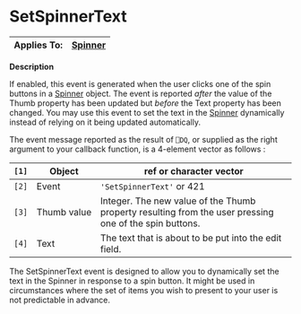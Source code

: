 




<h1 class="heading"><span class="name">SetSpinnerText</span></h1>

| Applies To: | [Spinner](../a-z/spinner.md) |
| --- | ---  |


**Description**


If enabled, this event is generated when the user clicks one of the spin buttons in a [Spinner](../a-z/spinner.md) object. The event is reported *after* the value of the Thumb property has been updated but *before* the Text property has been changed. You may use this event to set the text in the [Spinner](../a-z/spinner.md) dynamically instead of relying on it being updated automatically.


The event message reported as the result of `⎕DQ`, or supplied as the right argument to your callback function, is a 4-element vector as follows :


| `[1]` | Object | ref or character vector |
| --- | --- | ---  |
| `[2]` | Event | `'SetSpinnerText'` or 421 |
| `[3]` | Thumb value | Integer. The new value of the Thumb property resulting from the user pressing one of the spin buttons. |
| `[4]` | Text | The text that is about to be put into the edit field. |


The SetSpinnerText event is designed to allow you to dynamically set the text in the Spinner in response to a spin button. It might be used in circumstances where the set of items you wish to present to your user is not predictable in advance.



